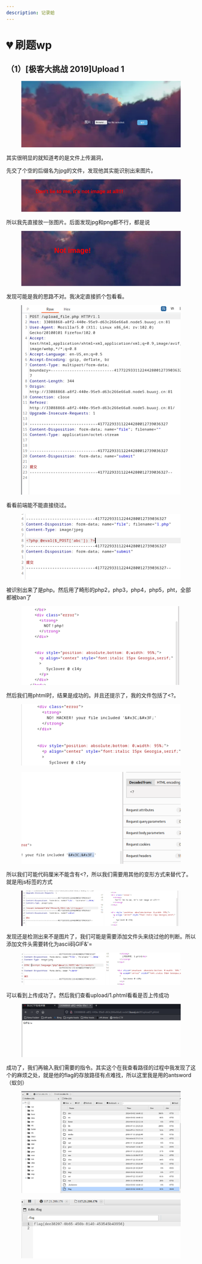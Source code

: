```yaml
---
description: 记录蛤
---
```


# 💔 刷题wp

## （1）\[极客大挑战 2019]Upload 1

<figure><img src="../.gitbook/assets/image (107).png" alt=""><figcaption></figcaption></figure>

其实很明显的就知道考的是文件上传漏洞，

先交了个空的后缀名为jpg的文件，发现他其实能识别出来图片。

<figure><img src="../.gitbook/assets/image (108).png" alt=""><figcaption></figcaption></figure>

所以我先直接放一张图片。后面发现jpg和png都不行，都是说

<figure><img src="../.gitbook/assets/image (109).png" alt=""><figcaption></figcaption></figure>

发现可能是我的思路不对。我决定直接抓个包看看。

<figure><img src="../.gitbook/assets/image (110).png" alt=""><figcaption></figcaption></figure>

看看前端能不能直接绕过。

<figure><img src="../.gitbook/assets/image (111).png" alt=""><figcaption></figcaption></figure>

被识别出来了是php。然后用了畸形的php2，php3，php4，php5，pht，全部都被ban了

<figure><img src="../.gitbook/assets/image (112).png" alt=""><figcaption></figcaption></figure>

然后我们用phtml时，结果是成功的。并且还提示了，我的文件包括了\<?。

<figure><img src="../.gitbook/assets/image (113).png" alt=""><figcaption></figcaption></figure>

<figure><img src="../.gitbook/assets/image (114).png" alt=""><figcaption></figcaption></figure>

所以我们可能代码厘米不能含有\<?，所以我们需要用其他的变形方式来替代了。就是用js标签的方式

<figure><img src="../.gitbook/assets/image (115).png" alt=""><figcaption></figcaption></figure>

发现还是检测出来不是图片了，我们可能是需要添加文件头来绕过他的判断。所以添加文件头需要转化为ascii码GIF&'=

<figure><img src="../.gitbook/assets/image (116).png" alt=""><figcaption></figcaption></figure>

可以看到上传成功了。然后我们查看upload/1.phtml看看是否上传成功

<figure><img src="../.gitbook/assets/image (117).png" alt=""><figcaption></figcaption></figure>

成功了，我们再输入我们需要的指令。其实这个在我查看路径的过程中我发现了这个的麻烦之处，就是他的flag的存放路径有点难找，所以这里我是用的antsword（蚁剑）

<figure><img src="../.gitbook/assets/image (121).png" alt=""><figcaption></figcaption></figure>

<figure><img src="../.gitbook/assets/image (122).png" alt=""><figcaption></figcaption></figure>





